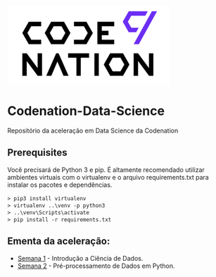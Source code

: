 ![](/semana-02/logo.png)
# Codenation-Data-Science
Repositório da aceleração em Data Science da Codenation

## Prerequisites

Você precisará de Python 3 e pip. É altamente recomendado utilizar ambientes virtuais com o virtualenv e o arquivo requirements.txt para instalar os pacotes e dependências.

```
> pip3 install virtualenv
> virtualenv ..\venv -p python3
> ..\venv\Scripts\activate
> pip install -r requirements.txt
```
## Ementa da aceleração:
* [Semana 1](/semana-02) - Introdução a Ciência de Dados.
* [Semana 2](/semana-02) - Pré-processamento de Dados em Python.
